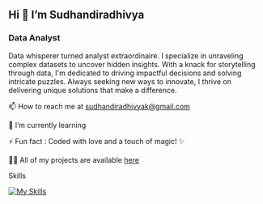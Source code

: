  ## Hi 👋 I’m Sudhandiradhivya
 
 ### Data Analyst
 
Data whisperer turned analyst extraordinaire. I specialize in unraveling complex datasets to uncover hidden insights. With a knack for storytelling through data, I'm dedicated to driving impactful decisions and solving intricate puzzles. Always seeking new ways to innovate, I thrive on delivering unique solutions that make a difference.



📫 How to reach me at sudhandiradhivyak@gmail.com

🌱 I’m currently learning

⚡ Fun fact : Coded with love and a touch of magic! ✨

👨‍💻 All of my projects are available [here](https://github.com/Sudhandiradhivya/Sudhandiradhivya/blob/main/README.md)


Skills

[![My Skills](https://skillicons.dev/icons?i=python,mysql,excel,powerbi&theme=light)](https://skillicons.dev)
